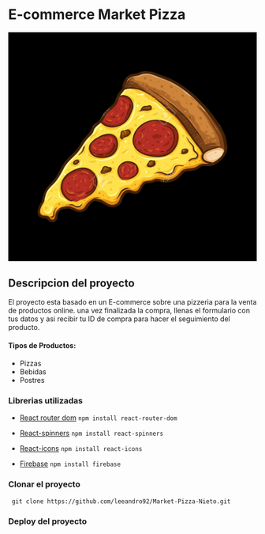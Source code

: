 # E-commerce Market Pizza
![](public/pizza.png)
## Descripcion del proyecto
El proyecto esta basado en un E-commerce sobre una pizzeria para la venta de productos online. una vez finalizada la compra, llenas el formulario con tus datos y asi recibir tu ID de compra para hacer el seguimiento del producto.
#### Tipos de Productos:
- Pizzas
- Bebidas
- Postres


### Librerias utilizadas

- [React router dom](https://reactrouter.com/en/main) 
```npm install react-router-dom ```

- [React-spinners](https://www.npmjs.com/package/react-spinners)
```npm install react-spinners  ```

- [React-icons](https://react-icons.github.io/react-icons/) 
```npm install react-icons```

- [Firebase](https://console.firebase.google.com/)
```npm install firebase ```

### Clonar el proyecto
```
 git clone https://github.com/leeandro92/Market-Pizza-Nieto.git
```

### Deploy del proyecto
